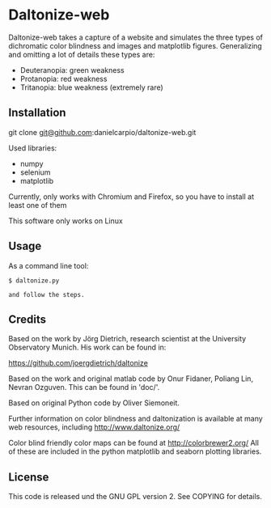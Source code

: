 # Daltonize-web

Daltonize-web takes a capture of a website and simulates the three 
types of dichromatic color blindness and images and matplotlib 
figures. Generalizing and omitting a lot of details these types are:

* Deuteranopia: green weakness
* Protanopia: red weakness
* Tritanopia: blue weakness (extremely rare)

## Installation

git clone git@github.com:danielcarpio/daltonize-web.git

Used libraries:

* numpy
* selenium
* matplotlib

Currently, only works with Chromium and Firefox, so you have to install at 
least one of them

This software only works on Linux


## Usage

As a command line tool:

```
$ daltonize.py

and follow the steps.

```

## Credits

Based on the work by Jörg Dietrich, research scientist at the 
University Observatory Munich. His work can be found in:

https://github.com/joergdietrich/daltonize

Based on the work and original matlab code by Onur Fidaner, Poliang
Lin, Nevran Ozguven. This can be found in 'doc/'.

Based on original Python code by Oliver Siemoneit.

Further information on color blindness and daltonization is available
at many web resources, including http://www.daltonize.org/

Color blind friendly color maps can be found at
http://colorbrewer2.org/ All of these are included in the python
matplotlib and seaborn plotting libraries.

## License

This code is released und the GNU GPL version 2. See COPYING for details.
